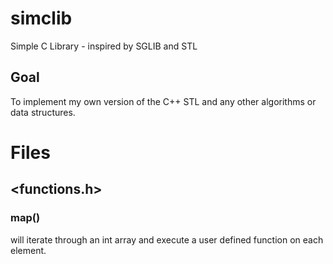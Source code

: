 # simclib
Simple C Library - inspired by SGLIB and STL

## Goal
To implement my own version of the C++ STL and any other algorithms or data structures.

# Files
## <functions.h>
### map()
will iterate through an int array and execute a user defined function on each element.
